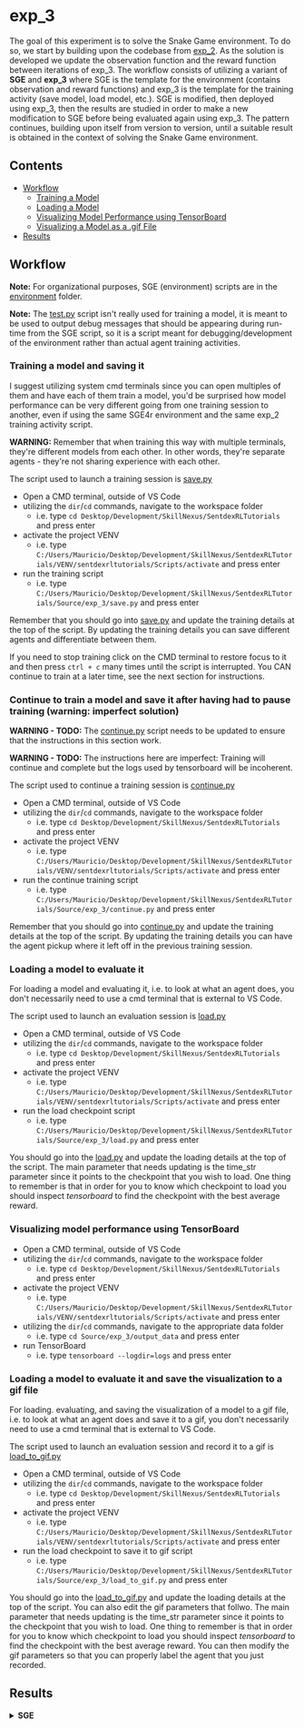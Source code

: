 # exp_3

The goal of this experiment is to solve the Snake Game environment. To do so, we start by building upon the codebase from [exp_2](Source/exp_2). As the solution is developed we update the observation function and the reward function between iterations of exp_3. The workflow consists of utilizing a variant of **SGE** and **exp_3** where SGE is the template for the environment (contains observation and reward functions) and exp_3 is the template for the training activity (save model, load model, etc.). SGE is modified, then deployed using exp_3, then the results are studied in order to make a new modification to SGE before being evaluated again using exp_3. The pattern continues, building upon itself from version to version, until a suitable result is obtained in the context of solving the Snake Game environment.

## Contents

- [Workflow](#workflow)
    - [Training a Model](#training-a-model-and-saving-it)
    - [Loading a Model](#loading-a-model-to-evaluate-it)
    - [Visualizing Model Performance using TensorBoard](#visualizing-model-performance-using-tensorboard)
    - [Visualizing a Model as a .gif File](#loading-a-model-to-evaluate-it-and-save-the-visualization-to-a-gif-file)
- [Results](#results)

## Workflow

**Note:** For organizational purposes, SGE (environment) scripts are in the [environment](Source/exp_3/environment) folder.

**Note:** The [test.py](Source/exp_3/test.py) script isn't really used for training a model, it is meant to be used to output debug messages that should be appearing during run-time from the SGE script, so it is a script meant for debugging/development of the environment rather than actual agent training activities.

### Training a model and saving it

I suggest utilizing system cmd terminals since you can open multiples of them and have each of them train a model, you'd be surprised how model performance can be very different going from one training session to another, even if using the same SGE4r environment and the same exp_2 training activity script. 

**WARNING:** Remember that when training this way with multiple terminals, they're different models from each other. In other words, they're separate agents - they're not sharing experience with each other.

The script used to launch a training session is [save.py](Source/exp_3/save.py)

- Open a CMD terminal, outside of VS Code
- utilizing the ```dir```/```cd``` commands, navigate to the workspace folder
    - i.e. type `cd Desktop/Development/SkillNexus/SentdexRLTutorials` and press enter
- activate the project VENV
    - i.e. type `C:/Users/Mauricio/Desktop/Development/SkillNexus/SentdexRLTutorials/VENV/sentdexrltutorials/Scripts/activate` and press enter
- run the training script
    - i.e. type `C:/Users/Mauricio/Desktop/Development/SkillNexus/SentdexRLTutorials/Source/exp_3/save.py` and press enter

Remember that you should go into [save.py](Source/exp_3/save.py) and update the training details at the top of the script. By updating the training details you can save different agents and differentiate between them.

If you need to stop training click on the CMD terminal to restore focus to it and then press `ctrl + c` many times until the script is interrupted. You CAN continue to train at a later time, see the next section for instructions.

### Continue to train a model and save it after having had to pause training (warning: imperfect solution)

**WARNING - TODO:** The [continue.py](Source/exp_3/continue.py) script needs to be updated to ensure that the instructions in this section work.

**WARNING - TODO:** The instructions here are imperfect: Training will continue and complete but the logs used by tensorboard will be incoherent.

The script used to continue a training session is [continue.py](Source/exp_3/continue.py)

- Open a CMD terminal, outside of VS Code
- utilizing the ```dir```/```cd``` commands, navigate to the workspace folder
    - i.e. type `cd Desktop/Development/SkillNexus/SentdexRLTutorials` and press enter
- activate the project VENV
    - i.e. type `C:/Users/Mauricio/Desktop/Development/SkillNexus/SentdexRLTutorials/VENV/sentdexrltutorials/Scripts/activate` and press enter
- run the continue training script
    - i.e. type `C:/Users/Mauricio/Desktop/Development/SkillNexus/SentdexRLTutorials/Source/exp_3/continue.py` and press enter

Remember that you should go into [continue.py](Source/exp_3/continue.py) and update the training details at the top of the script. By updating the training details you can have the agent pickup where it left off in the previous training session.

### Loading a model to evaluate it

For loading a model and evaluating it, i.e. to look at what an agent does, you don't necessarily need to use a cmd terminal that is external to VS Code.

The script used to launch an evaluation session is [load.py](Source/exp_3/load.py)

- Open a CMD terminal, outside of VS Code
- utilizing the ```dir```/```cd``` commands, navigate to the workspace folder
    - i.e. type `cd Desktop/Development/SkillNexus/SentdexRLTutorials` and press enter
- activate the project VENV
    - i.e. type `C:/Users/Mauricio/Desktop/Development/SkillNexus/SentdexRLTutorials/VENV/sentdexrltutorials/Scripts/activate` and press enter
- run the load checkpoint script
    - i.e. type `C:/Users/Mauricio/Desktop/Development/SkillNexus/SentdexRLTutorials/Source/exp_3/load.py` and press enter

You should go into the [load.py](Source/exp_3/load.py) and update the loading details at the top of the script. The main parameter that needs updating is the time_str parameter since it points to the checkpoint that you wish to load. One thing to remember is that in order for you to know which checkpoint to load you should inspect *tensorboard* to find the checkpoint with the best average reward.

### Visualizing model performance using TensorBoard

- Open a CMD terminal, outside of VS Code
- utilizing the ```dir```/```cd``` commands, navigate to the workspace folder
    - i.e. type `cd Desktop/Development/SkillNexus/SentdexRLTutorials` and press enter
- activate the project VENV
    - i.e. type `C:/Users/Mauricio/Desktop/Development/SkillNexus/SentdexRLTutorials/VENV/sentdexrltutorials/Scripts/activate` and press enter
- utilizing the ```dir```/```cd``` commands, navigate to the appropriate data folder
    - i.e. type `cd Source/exp_3/output_data` and press enter
- run TensorBoard
    - i.e. type `tensorboard --logdir=logs` and press enter

### Loading a model to evaluate it and save the visualization to a gif file

For loading. evaluating, and saving the visualization of a model to a gif file, i.e. to look at what an agent does and save it to a gif, you don't necessarily need to use a cmd terminal that is external to VS Code.

The script used to launch an evaluation session and record it to a gif is [load_to_gif.py](Source/exp_3/load_to_gif.py)

- Open a CMD terminal, outside of VS Code
- utilizing the ```dir```/```cd``` commands, navigate to the workspace folder
    - i.e. type `cd Desktop/Development/SkillNexus/SentdexRLTutorials` and press enter
- activate the project VENV
    - i.e. type `C:/Users/Mauricio/Desktop/Development/SkillNexus/SentdexRLTutorials/VENV/sentdexrltutorials/Scripts/activate` and press enter
- run the load checkpoint to save it to gif script
    - i.e. type `C:/Users/Mauricio/Desktop/Development/SkillNexus/SentdexRLTutorials/Source/exp_3/load_to_gif.py` and press enter

You should go into the [load_to_gif.py](Source/exp_3/load_to_gif.py) and update the loading details at the top of the script. You can also edit the gif parameters that follwo. The main parameter that needs updating is the time_str parameter since it points to the checkpoint that you wish to load. One thing to remember is that in order for you to know which checkpoint to load you should inspect *tensorboard* to find the checkpoint with the best average reward. You can then modify the gif parameters so that you can properly label the agent that you just recorded.

## Results

<details>
<summary> <strong>SGE</strong> </summary>

<details>
<summary> <strong>Observation Function</strong> </summary>

| <div align="center"> 0 </div>  | <div align="center"> 1 </div> | <div align="center"> 2 - 62 </div> | <div align="center"> 63 </div> | <div align="center"> 64 </div> | <div align="center"> 65 </div> | <div align="center"> 66 </div> | <div align="center"> 67 </div> |
| ------------- |:-------------:| ------------- | ------------- | ------------- | ------------- | ------------- | ------------- |
| apple_pos_x | apple_pos_y | snake_body_components_buffer | snake_body_actual_length | rel_delta_x_to_apple | rel_delta_y_to_apple | vel_x | vel_y |

snake_body_components_buffer **=** { part1_x, part1_y, part2_x, part2_y, **...** , -1, -1 }

rel_delta_to_apple **=** apple_position **-** snake_head

vel_x, vel_y    **=** -10, 0    `if` action **==** 0

vel_x, vel_y    **=** 10, 0     `if` action **==** 1

vel_x, vel_y    **=** 0, 10     `if` action **==** 2

vel_x, vel_y    **=** 0, -10    `if` action **==** 3

</details>

<details>
<summary> <strong>Reward Function</strong> </summary>

<details>
<summary> <strong>Code</strong> </summary>

```python
reward_for_grabbing_apple = 0
reward_for_delta_distance_to_apple = 0
reward_for_reaching_max_apples = 0
reward_for_colliding_w_self = 0
reward_for_colliding_w_bound = 0
reward_for_timing_out = 0

# Reward for grabbing apple
if snake_head == apple_position:
    reward_for_grabbing_apple = 6

# Reward for reaching max apples
if apple_count >= 30:
    reward_for_reaching_max_apples = 500

# Reward for colliding w self
if collision_with_self(snake_body) == 1:
    reward_for_colliding_w_self = -2 + (-1 * 0.05 * timesteps)

# Reward for colliding w boundary
if collision_with_boundaries(snake_head) == 1:
    reward_for_colliding_w_bound = -2 + (-1 * 0.05 * timesteps)

# Reward for timing out
if timesteps > 16000:
    reward_for_timing_out = -4 + (-1 * 0.05 * timesteps)

reward_for_this_step = reward_for_grabbing_apple + 
            reward_for_delta_distance_to_apple + 
            reward_for_reaching_max_apples + 
            reward_for_colliding_w_bound + 
            reward_for_colliding_w_self + 
            reward_for_timing_out
```

</details>

</details>

<details>
<summary> <strong>Discussion</strong> </summary>

(coming soon)

</details>
